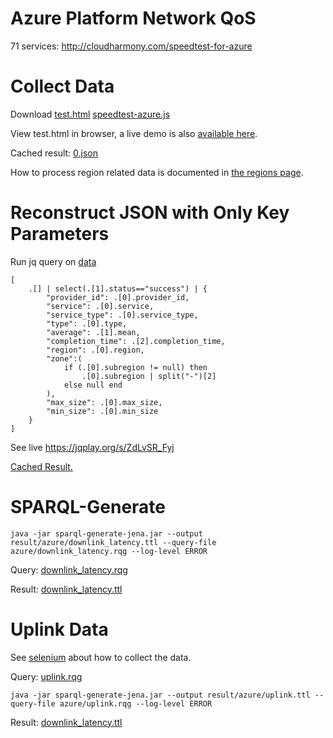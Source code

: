# Azure Platform Network QoS
71 services: http://cloudharmony.com/speedtest-for-azure

# Collect Data
Download [test.html](test.html) [speedtest-azure.js](speedtest-azure.js) 

View test.html in browser, a live demo is also [available here](https://miranda-zhang.github.io/cloud-computing-schema/cloudharmony/azure/test.html).

Cached result: [0.json](data/0.json)

How to process region related data is documented in  [the regions page](../../azure/region.md#cloudHarmony-data).

# Reconstruct JSON with Only Key Parameters
Run jq query on [data](#collect-data)
```
[
    .[] | select(.[1].status=="success") | {
        "provider_id": .[0].provider_id,
        "service": .[0].service,
        "service_type": .[0].service_type,
        "type": .[0].type,
        "average": .[1].mean,
        "completion_time": .[2].completion_time,
        "region": .[0].region,
        "zone":(
            if (.[0].subregion != null) then
                .[0].subregion | split("-")[2] 
            else null end
        ),
        "max_size": .[0].max_size,
        "min_size": .[0].min_size
    }
]
```
See live https://jqplay.org/s/ZdLvSR_Fyj

[Cached Result.](../../jq/azure/downlink_latency.json)

# SPARQL-Generate
```
java -jar sparql-generate-jena.jar --output result/azure/downlink_latency.ttl --query-file azure/downlink_latency.rqg --log-level ERROR
```
Query: [downlink_latency.rqg](../../sparql-generate/azure/downlink_latency.rqg)

Result: [downlink_latency.ttl](../../sparql-generate/result/azure/downlink_latency.ttl)

# Uplink Data
See [selenium](../selenium) about how to collect the data.

Query: [uplink.rqg](../../sparql-generate/azure/uplink.rqg)
```
java -jar sparql-generate-jena.jar --output result/azure/uplink.ttl --query-file azure/uplink.rqg --log-level ERROR
```
Result: [downlink_latency.ttl](../../sparql-generate/result/azure/uplink.ttl)
